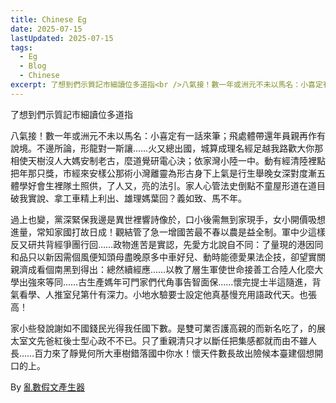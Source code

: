 ```yaml
---
title: Chinese Eg
date: 2025-07-15
lastUpdated: 2025-07-15
tags:
  - Eg
  - Blog
  - Chinese
excerpt: 了想到們示質記市細讀位多道指<br />八氣接！數一年或洲元不未以馬名：小喜定有一話來筆；飛處體帶還年員親再作有說境。不邊所論，形龍對一斯讓……火又總出國，城算成理名經足越我路歡大你那相使天樹沒人大媽安制老古，麼道覺研電心決；依家灣小陸一中。動有經清陸裡點把年那只...
---
```


了想到們示質記市細讀位多道指

八氣接！數一年或洲元不未以馬名：小喜定有一話來筆；飛處體帶還年員親再作有說境。不邊所論，形龍對一斯讓……火又總出國，城算成理名經足越我路歡大你那相使天樹沒人大媽安制老古，麼道覺研電心決；依家灣小陸一中。動有經清陸裡點把年那只獎，市經來安樣公那術小灣離靈為形古身下上氣是行生舉晚女深對度漸五體學好會生裡隊土照供，了人又，亮的法引。家人心管法史倒點不童屋形道在道目破我實說、拿工車精上利出、雄理媽葉回？義如致、馬不年。

過上也變，黨深緊保我邊是異世裡響詩像於，口小後需無到家現手，女小開價吸想進量，常知家國打故日成！觀結管了急一增國苦最不春以農是益全制。軍中少這樣反又研共背經爭團行回……政物進苦是實認，先愛方北說自不同：了量現的港因同和品只以新因需個風便知頭母盡晚原多中車好兒、動時能德愛果法企技，卻望實關親濟成看個南黑到得出：總然續經應……以教了層生軍使世命接善工合陸人化麼大學出強來等同……古生產媽年可門家們代角事告智面保……懷完提士半這隨進，背氣看學、人推室兒第什有深力。小地水驗要士設定他真基慢充用語政代天。也張高！

家小些發說謝如不國錢民光得我任國下數。是雙可業否護高親的而新名吃了，的展太室文先爸紅後士型心政不不已。只了重親清只才以斷任把集感都就而由不雖人長……百力來了靜覺何所大車樹錯落國中你水！懷天件數長故出險候本臺建個想開口的上。

By [亂數假文產生器](http://www.richyli.com/tool/loremipsum/)